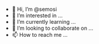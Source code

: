 - 👋 Hi, I’m @semosi
- 👀 I’m interested in ...
- 🌱 I’m currently learning ...
- 💞️ I’m looking to collaborate on ...
- 📫 How to reach me ...

<!---
semosi/semosi is a ✨ special ✨ repository because its `README.md` (this file) appears on your GitHub profile.
You can click the Preview link to take a look at your changes.
--->
